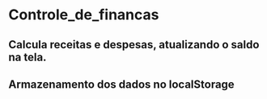 # Controle_de_financas
## Calcula receitas e despesas, atualizando o saldo na tela.
## Armazenamento dos dados no localStorage
